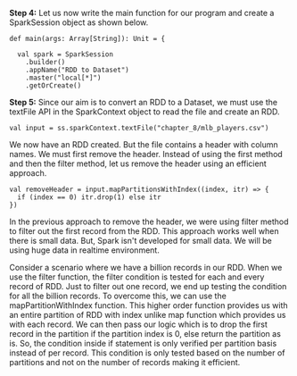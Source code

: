 
**Step 4:** Let us now write the main function for our program and create a SparkSession object as shown below.

```
def main(args: Array[String]): Unit = {

  val spark = SparkSession
    .builder()
    .appName("RDD to Dataset")
    .master("local[*]")
    .getOrCreate()
```

**Step 5:** Since our aim is to convert an RDD to a Dataset, we must use the textFile API in the SparkContext object to read the file and create an RDD.

```
val input = ss.sparkContext.textFile("chapter_8/mlb_players.csv")
```

We now have an RDD created. But the file contains a header with column names. We must first remove the header. Instead of using the first method and then the filter method, let us remove the header using an efficient approach.

```
val removeHeader = input.mapPartitionsWithIndex((index, itr) => {
  if (index == 0) itr.drop(1) else itr
})
```

In the previous approach to remove the header, we were using filter method to filter out the first record from the RDD. This approach works well when there is small data. But, Spark isn't developed for small data. We will be using huge data in realtime environment.

Consider a scenario where we have a billion records in our RDD. When we use the filter function, the filter condition is tested for each and every record of RDD. Just to filter out one record, we end up testing the condition for all the billion records. To overcome this, we can use the mapPartitionWithIndex function. This higher order function provides us with an entire partition of RDD with index unlike map function which provides us with each record. We can then pass our logic which is to drop the first record in the partition if the partition index is 0, else return the partition as is. So, the condition inside if statement is only verified per partition basis instead of per record. This condition is only tested based on the number of partitions and not on the number of records making it efficient.
 

 